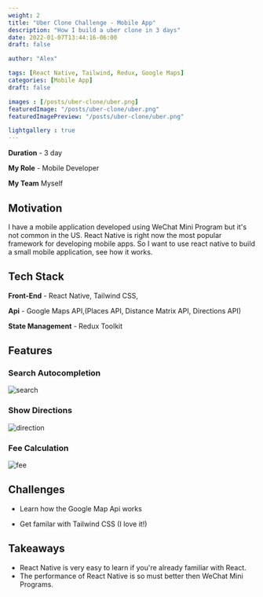 ```yaml
---
weight: 2
title: "Uber Clone Challenge - Mobile App"
description: "How I build a uber clone in 3 days"
date: 2022-01-07T13:44:16-06:00
draft: false

author: "Alex"

tags: [React Native, Tailwind, Redux, Google Maps]
categories: [Mobile App]
draft: false 

images : [/posts/uber-clone/uber.png]
featuredImage: "/posts/uber-clone/uber.png"
featuredImagePreview: "/posts/uber-clone/uber.png"

lightgallery : true
---
```


<!--more-->

**Duration** - 3 day

**My Role** - Mobile Developer

**My Team** Myself

## Motivation

I have a mobile application developed using WeChat Mini Program but it's not common in the US. React Native is right now the most popular framework for developing mobile apps. So I want to use react native to build a small mobile application, see how it works.

## Tech Stack
**Front-End** - React Native, Tailwind CSS,

**Api** - Google Maps API,(Places API, Distance Matrix API, Directions API)

**State Management** - Redux Toolkit

## Features
### Search Autocompletion

![search](/posts/uber-clone/search.gif)

### Show Directions

![direction](/posts/uber-clone/direction.gif)

### Fee Calculation

![fee](/posts/uber-clone/fee.gif)


## Challenges

* Learn how the Google Map Api works

* Get familar with Tailwind CSS (I love it!)


## Takeaways 

* React Native is very easy to learn if you're already familiar with React.
* The performance of React Native is so must better then WeChat Mini Programs. 

